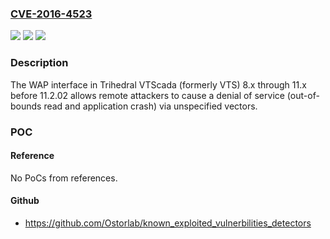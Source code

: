 ### [CVE-2016-4523](https://cve.mitre.org/cgi-bin/cvename.cgi?name=CVE-2016-4523)
![](https://img.shields.io/static/v1?label=Product&message=n%2Fa&color=blue)
![](https://img.shields.io/static/v1?label=Version&message=n%2Fa&color=blue)
![](https://img.shields.io/static/v1?label=Vulnerability&message=n%2Fa&color=brighgreen)

### Description

The WAP interface in Trihedral VTScada (formerly VTS) 8.x through 11.x before 11.2.02 allows remote attackers to cause a denial of service (out-of-bounds read and application crash) via unspecified vectors.

### POC

#### Reference
No PoCs from references.

#### Github
- https://github.com/Ostorlab/known_exploited_vulnerbilities_detectors

